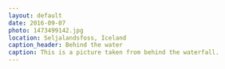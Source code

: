 ```yaml
---
layout: default
date: 2016-09-07
photo: 1473499142.jpg
location: Seljalandsfoss, Iceland
caption_header: Behind the water
caption: This is a picture taken from behind the waterfall.
---
```

